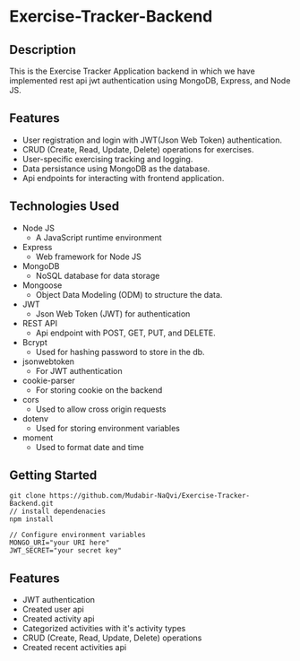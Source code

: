 # Exercise-Tracker-Backend

## Description
This is the Exercise Tracker Application backend in which we have implemented rest api jwt authentication using MongoDB, Express, and Node JS. 

## Features
- User registration and login with JWT(Json Web Token) authentication.
- CRUD (Create, Read, Update, Delete) operations for exercises.
- User-specific exercising tracking and logging.
- Data persistance using MongoDB as the database.
- Api endpoints for interacting with frontend application.


## Technologies Used
- Node JS
  - A JavaScript runtime environment
- Express
  - Web framework for Node JS
- MongoDB
  - NoSQL database for data storage
- Mongoose
  - Object Data Modeling (ODM) to structure the data.
- JWT
  - Json Web Token (JWT) for authentication
- REST API
  - Api endpoint with POST, GET, PUT, and DELETE.
- Bcrypt
  - Used for hashing password to store in the db.
- jsonwebtoken
  - For JWT authentication
- cookie-parser
  - For storing cookie on the backend
- cors
  - Used to allow cross origin requests
- dotenv
  - Used for storing environment variables
- moment
  - Used to format date and time
## Getting Started

```
git clone https://github.com/Mudabir-NaQvi/Exercise-Tracker-Backend.git
// install dependenacies
npm install

```
```
// Configure environment variables
MONGO_URI="your URI here"
JWT_SECRET="your secret key"
```

## Features
- JWT authentication
- Created user api 
- Created activity api
- Categorized activities with it's activity types
- CRUD (Create, Read, Update, Delete) operations
- Created recent activities api
